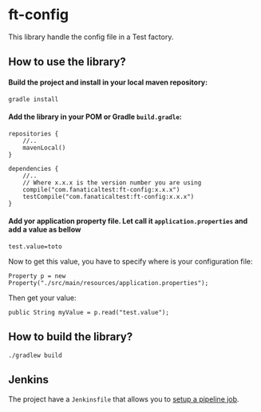 # ft-config

This library handle the config file in a Test factory.

## How to use the library?

#### Build the project and install in your local maven repository:
```
gradle install
```

#### Add the library in your POM or Gradle `build.gradle`:
```
repositories {
	//..
	mavenLocal()
}

dependencies {
    //..
    // Where x.x.x is the version number you are using
    compile("com.fanaticaltest:ft-config:x.x.x")
    testCompile("com.fanaticaltest:ft-config:x.x.x")
}
```
#### Add yor application property file. Let call it `application.properties` and add a value as bellow
```
test.value=toto
```
Now to get this value, you have to specify where is your configuration file:
```
Property p = new Property("./src/main/resources/application.properties");
```
Then get your value:
```
public String myValue = p.read("test.value");
```


## How to build the library?
```
./gradlew build
```

## Jenkins
The project have a `Jenkinsfile` that allows you to [setup a pipeline job](https://ziridis.atlassian.net/wiki/spaces/FT/pages/288292869/Jenkins+Pipeline+Setup).